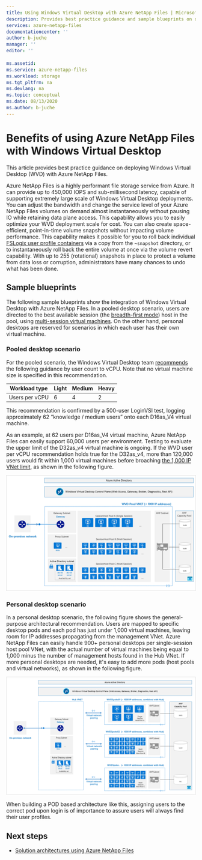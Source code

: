 ```yaml
---
title: Using Windows Virtual Desktop with Azure NetApp Files | Microsoft Docs
description: Provides best practice guidance and sample blueprints on deploying Windows Virtual Desktop with Azure NetApp Files.
services: azure-netapp-files
documentationcenter: ''
author: b-juche
manager: ''
editor: ''

ms.assetid:
ms.service: azure-netapp-files
ms.workload: storage
ms.tgt_pltfrm: na
ms.devlang: na
ms.topic: conceptual
ms.date: 08/13/2020
ms.author: b-juche
---
```

# Benefits of using Azure NetApp Files with Windows Virtual Desktop 

This article provides best practice guidance on deploying Windows Virtual Desktop (WVD) with Azure NetApp Files.

Azure NetApp Files is a highly performant file storage service from Azure. It can provide up to 450,000 IOPS and sub-millisecond latency, capable of supporting extremely large scale of Windows Virtual Desktop deployments. You can adjust the bandwidth and change the service level of your Azure NetApp Files volumes on demand almost instantaneously without pausing IO while retaining data plane access. This capability allows you to easily optimize your WVD deployment scale for cost. You can also create space-efficient, point-in-time volume snapshots without impacting volume performance. This capability makes it possible for you to roll back individual [FSLogix user profile containers](https://docs.microsoft.com/azure/virtual-desktop/store-fslogix-profile) via a copy from the `~snapshot` directory, or to instantaneously roll back the entire volume at once via the volume revert capability.  With up to 255 (rotational) snapshots in place to protect a volume from data loss or corruption, administrators have many chances to undo what has been done.

## Sample blueprints

The following sample blueprints show the integration of Windows Virtual Desktop with Azure NetApp Files. In a pooled desktop scenario, users are directed to the best available session (the [breadth-first mode](https://docs.microsoft.com/azure/virtual-desktop/host-pool-load-balancing#breadth-first-load-balancing-method)) host in the pool, using [multi-session virtual machines](https://docs.microsoft.com/azure/virtual-desktop/windows-10-multisession-faq#what-is-windows-10-enterprise-multi-session). On the other hand, personal desktops are reserved for scenarios in which each user has their own virtual machine.

### Pooled desktop scenario

For the pooled scenario, the Windows Virtual Desktop team [recommends](https://docs.microsoft.com/windows-server/remote/remote-desktop-services/virtual-machine-recs#multi-session-recommendations) the following guidance by user count to vCPU. Note that no virtual machine size is specified in this recommendation.

|     Workload type     |     Light    |     Medium    |     Heavy    |
|-----------------------|--------------|---------------|--------------|
|     Users per vCPU    |     6        |     4         |     2        |


This recommendation is confirmed by a 500-user LoginVSI test, logging approximately 62 “knowledge / medium users” onto each D16as_V4 virtual machine. 

As an example, at 62 users per D16as_V4 virtual machine, Azure NetApp Files can easily support 60,000 users per environment. Testing to evaluate the upper limit of the D32as_v4 virtual machine is ongoing. If the WVD user per vCPU recommendation holds true for the D32as_v4, more than 120,000 users would fit within 1,000 virtual machines before broaching [the 1,000 IP VNet limit](https://docs.microsoft.com/azure/azure-netapp-files/azure-netapp-files-network-topologies), as shown in the following figure.  

![Windows Virtual Desktop pooled desktop scenario](../media/azure-netapp-files/solutions-pooled-desktop-scenario.png)   

### Personal desktop scenario 

In a personal desktop scenario, the following figure shows the general-purpose architectural recommendation. Users are mapped to specific desktop pods and each pod has just under 1,000 virtual machines, leaving room for IP addresses propagating from the management VNet. Azure NetApp Files can easily handle 900+ personal desktops per single-session host pool VNet, with the actual number of virtual machines being equal to 1,000 minus the number of management hosts found in the Hub VNet. If more personal desktops are needed, it's easy to add more pods (host pools and virtual networks), as shown in the following figure. 

![Windows Virtual Desktop personal desktop scenario](../media/azure-netapp-files/solutions-personal-desktop-scenario.png)  

When building a POD based architecture like this, assigning users to the correct pod upon login is of importance to assure users will always find their user profiles. 

## Next steps

- [Solution architectures using Azure NetApp Files](azure-netapp-files-solution-architectures.md)
